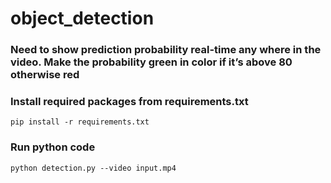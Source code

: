 # object_detection

### Need to show prediction probability real-time any where in the video. Make the probability green in color if it’s above 80 otherwise red


### Install required packages from requirements.txt

`pip install -r requirements.txt`



### Run python code

`python detection.py --video input.mp4`
